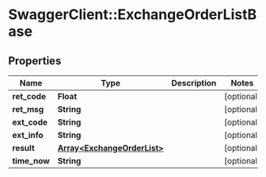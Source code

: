 # SwaggerClient::ExchangeOrderListBase

## Properties
Name | Type | Description | Notes
------------ | ------------- | ------------- | -------------
**ret_code** | **Float** |  | [optional] 
**ret_msg** | **String** |  | [optional] 
**ext_code** | **String** |  | [optional] 
**ext_info** | **String** |  | [optional] 
**result** | [**Array&lt;ExchangeOrderList&gt;**](ExchangeOrderList.md) |  | [optional] 
**time_now** | **String** |  | [optional] 


